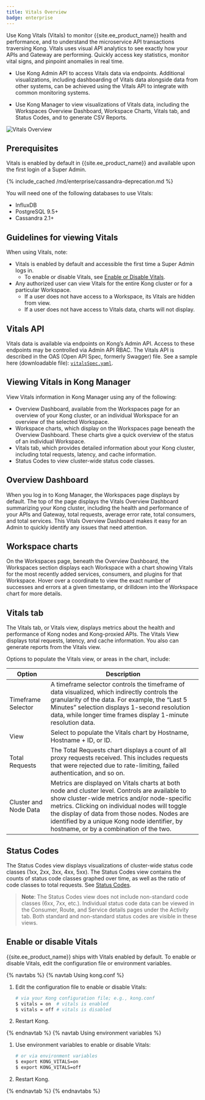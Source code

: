 ```yaml
---
title: Vitals Overview
badge: enterprise
---
```


Use Kong Vitals (Vitals) to monitor {{site.ee_product_name}} health and performance, and to understand the microservice API transactions traversing Kong. Vitals uses visual API analytics to see exactly how your APIs and Gateway are performing. Quickly access key statistics, monitor vital signs, and pinpoint anomalies in real time.

* Use Kong Admin API to access Vitals data via endpoints. Additional visualizations, including dashboarding of Vitals data alongside data from other systems, can be achieved using the Vitals API to integrate with common monitoring systems.

* Use Kong Manager to view visualizations of Vitals data, including the Workspaces Overview Dashboard, Workspace Charts, Vitals tab, and Status Codes, and to generate CSV Reports.

![Vitals Overview](/assets/images/products/gateway/vitals/vitals_overview.png)

## Prerequisites
Vitals is enabled by default in {{site.ee_product_name}} and available upon the first login of a Super Admin.


{% include_cached /md/enterprise/cassandra-deprecation.md %}


You will need one of the following databases to use Vitals:
* InfluxDB
* PostgreSQL 9.5+
* Cassandra 2.1+

## Guidelines for viewing Vitals
When using Vitals, note:
* Vitals is enabled by default and accessible the first time a Super Admin logs in.
  * To enable or disable Vitals, see [Enable or Disable Vitals](#enable-or-disable-vitals).
* Any authorized user can view Vitals for the entire Kong cluster or for a particular Workspace.
  * If a user does not have access to a Workspace, its Vitals are hidden from view.
  * If a user does not have access to Vitals data, charts will not display.

## Vitals API
Vitals data is available via endpoints on Kong’s Admin API. Access to these endpoints may be controlled via Admin API RBAC. The Vitals API is described in the OAS (Open API Spec, formerly Swagger) file. See a sample here (downloadable file): [`vitalsSpec.yaml`](/gateway/{{page.kong_version}}/vitals/vitalsSpec.yaml).

## Viewing Vitals in Kong Manager
View Vitals information in Kong Manager using any of the following:
* Overview Dashboard, available from the Workspaces page for an overview of your Kong cluster, or an individual Workspace for an overview of the selected Workspace.
* Workspace charts, which display on the Workspaces page beneath the Overview Dashboard. These charts give a quick overview of the status of an individual Workspace.
* Vitals tab, which provides detailed information about your Kong cluster, including total requests, latency, and cache information.
* Status Codes to view cluster-wide status code classes.

## Overview Dashboard
When you log in to Kong Manager, the Workspaces page displays by default. The top of the page displays the Vitals Overview Dashboard summarizing your Kong cluster, including the health and performance of your APIs and Gateway, total requests, average error rate, total consumers, and total services. This Vitals Overview Dashboard makes it easy for an Admin to quickly identify any issues that need attention.

## Workspace charts
On the Workspaces page, beneath the Overview Dashboard, the Workspaces section displays each Workspace with a chart showing Vitals for the most recently added services, consumers, and plugins for that Workspace. Hover over a coordinate to view the exact number of successes and errors at a given timestamp, or drilldown into the Workspace chart for more details.

## Vitals tab
The Vitals tab, or Vitals view, displays metrics about the health and performance of Kong nodes and Kong-proxied APIs. The Vitals View displays total requests, latency, and cache information. You also can generate reports from the Vitals view.

Options to populate the Vitals view, or areas in the chart, include:

| Option                   | Description                                                                                  |
|--------------------------|----------------------------------------------------------------------------------------------|
| Timeframe Selector       | A timeframe selector controls the timeframe of data visualized, which indirectly controls the granularity of the data. For example, the “Last 5 Minutes” selection displays 1-second resolution data, while longer time frames display 1-minute resolution data.
| View                     | Select to populate the Vitals chart by Hostname, Hostname + ID, or ID.|
| Total Requests           | The Total Requests chart displays a count of all proxy requests received. This includes requests that were rejected due to rate-limiting, failed authentication, and so on.|
| Cluster and Node Data    | Metrics are displayed on Vitals charts at both node and cluster level. Controls are available to show cluster-wide metrics and/or node-specific metrics. Clicking on individual nodes will toggle the display of data from those nodes. Nodes are identified by a unique Kong node identifier, by hostname, or by a combination of the two.|

## Status Codes
The Status Codes view displays visualizations of cluster-wide status code classes (1xx, 2xx, 3xx, 4xx, 5xx). The Status Codes view contains the counts of status code classes graphed over time, as well as the ratio of code classes to total requests. See [Status Codes](/gateway/{{page.kong_version}}/vitals/vitals-metrics/#status-code).

>**Note**: The Status Codes view does not include non-standard code classes (6xx, 7xx, etc.). Individual status code data can be viewed in the Consumer, Route, and Service details pages under the Activity tab. Both standard and non-standard status codes are visible in these views.

## Enable or disable Vitals
{{site.ee_product_name}} ships with Vitals enabled by default. To enable or disable Vitals, edit the configuration file or environment variables.

{% navtabs %}
{% navtab Using kong.conf %}

1. Edit the configuration file to enable or disable Vitals:    
    ```bash
    # via your Kong configuration file; e.g., kong.conf
    $ vitals = on  # vitals is enabled
    $ vitals = off # vitals is disabled
    ```
2. Restart Kong.

{% endnavtab %}
{% navtab Using environment variables %}

1. Use environment variables to enable or disable Vitals:
    ```bash
    # or via environment variables
    $ export KONG_VITALS=on
    $ export KONG_VITALS=off
    ```

2. Restart Kong.

{% endnavtab %}
{% endnavtabs %}
